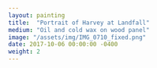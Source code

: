 ```yaml
---
layout: painting
title:  "Portrait of Harvey at Landfall"
medium: "Oil and cold wax on wood panel"
image: "/assets/img/IMG_0710_fixed.png"
date: 2017-10-06 00:00:00 -0400
weight: 2
---
```

